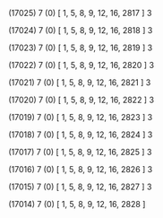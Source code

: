 (17025) 7 (0) [ 1, 5, 8, 9, 12, 16, 2817 ] 3 


(17024) 7 (0) [ 1, 5, 8, 9, 12, 16, 2818 ] 3 


(17023) 7 (0) [ 1, 5, 8, 9, 12, 16, 2819 ] 3 


(17022) 7 (0) [ 1, 5, 8, 9, 12, 16, 2820 ] 3 


(17021) 7 (0) [ 1, 5, 8, 9, 12, 16, 2821 ] 3 


(17020) 7 (0) [ 1, 5, 8, 9, 12, 16, 2822 ] 3 


(17019) 7 (0) [ 1, 5, 8, 9, 12, 16, 2823 ] 3 


(17018) 7 (0) [ 1, 5, 8, 9, 12, 16, 2824 ] 3 


(17017) 7 (0) [ 1, 5, 8, 9, 12, 16, 2825 ] 3 


(17016) 7 (0) [ 1, 5, 8, 9, 12, 16, 2826 ] 3 


(17015) 7 (0) [ 1, 5, 8, 9, 12, 16, 2827 ] 3 


(17014) 7 (0) [ 1, 5, 8, 9, 12, 16, 2828 ]  

